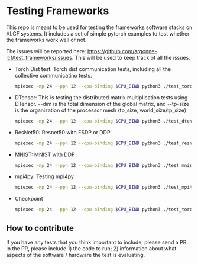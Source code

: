 # Testing Frameworks

This repo is meant to be used for testing the frameworks software stacks on ALCF systems. It includes a set of simple pytorch examples to test whether the frameworks work well or not. 

The issues will be reported here: https://github.com/argonne-lcf/test_frameworks/issues. This will be used to keep track of all the issues. 

* Torch Dist test: Torch dist communication tests, including all the collective communicatino tests. 
  ```bash
  mpiexec -np 24 --ppn 12 --cpu-binding $CPU_BIND python3 ./test_torch_dist.py
  ```

* DTensor: This is testing the distributed matrix multiplication tests using DTensor. --dim is the total dimension of the global matrix, and --tp-size is the organization of the processor mesh (tp_size, world_size/tp_size)
  ```bash
  mpiexec -np 24 --ppn 12 --cpu-binding $CPU_BIND python3 ./test_dtensor.py --tp-size 8 --dim 96
  ```

* ResNet50: Resnet50 with FSDP or DDP
  ```bash
  mpiexec -np 24 --ppn 12 --cpu-binding $CPU_BIND python3 ./test_resnet50.py
  ```

* MNIST: MNIST with DDP
  ```bash
  mpiexec -np 24 --ppn 12 --cpu-binding $CPU_BIND python3 ./test_mnist.py
  ```

* mpi4py: Testing mpi4py
  ```bash
  mpiexec -np 24 --ppn 12 --cpu-binding $CPU_BIND python3 ./test_mpi4py.py
  ```

* Checkpoint
  ```bash
  mpiexec -np 24 --ppn 12 --cpu-binding $CPU_BIND python3 ./test_torch_checkpoint.py --output-folder /tmp/
  ```

## How to contribute

If you have any tests that you think important to include, please send a PR. In the PR, please include 1) the code to run; 2) information about what aspects of the software / hardware the test is evaluating. 
